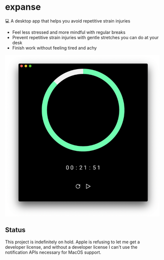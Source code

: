 # expanse

💻 A desktop app that helps you avoid repetitive strain injuries

- Feel less stressed and more mindful with regular breaks
- Prevent repetitive strain injuries with gentle stretches you can do at your desk
- Finish work without feeling tired and achy

<p align="center">
  <img alt="Screenshot of the application running, showing a timer" src="./.github/screenshot.png">
</p>

## Status

This project is indefinitely on hold. Apple is refusing to let me get a developer license, and without a developer license I can't use the notification APIs necessary for MacOS support.
